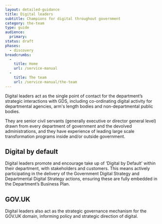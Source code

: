 ```yaml
---
layout: detailed-guidance
title: Digital leaders
subtitle: Champions for digital throughout government
category: the-team
type: guide
audience:
  primary:
status: draft
phases:
  - discovery
breadcrumbs:
  -
    title: Home
    url: /service-manual
  -
    title: The team
    url: /service-manual/the-team
---
```


Digital leaders act as the single point of contact for the department’s strategic interactions with GDS, including co-ordinating digital activity for departmental agencies, arm's length bodies and non-departmental public bodies.

They are senior civil servants (generally executive or director general level) drawn from every department of government and the devolved administrations, and they have experience of leading large scale transformation programs inside and/or outside government.

## Digital by default

Digital leaders promote and encourage take up of ‘Digital by Default’ within their department, with stakeholders and customers. This means actively participating in the delivery of the Government Digital Strategy and Departmental Digital Strategy actions, ensuring these are fully embedded in the Department’s Business Plan.

## GOV.UK

Digital leaders also act as the strategic governance mechanism for the GOV.UK domain, informing policy and strategic direction of digital.
